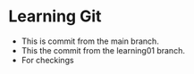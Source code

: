 # Learning Git

- This is commit from the main branch.
- This the commit from the learning01 branch.
- For checkings
